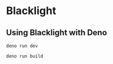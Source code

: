# Blacklight

## Using Blacklight with Deno

```shell
deno run dev
```

```shell
deno run build
```
